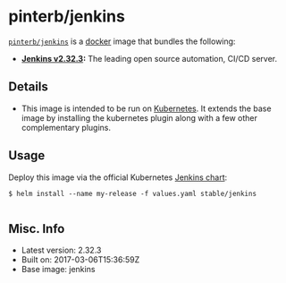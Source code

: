 # pinterb/jenkins  

[`pinterb/jenkins`][1] is a [docker][2] image that bundles the following:  
* **[Jenkins v2.32.3][3]:** The leading open source automation, CI/CD server.

## Details
* This image is intended to be run on [Kubernetes][4]. It extends the base image by installing the kubernetes plugin along with a few other complementary plugins.

## Usage 
Deploy this image via the official Kubernetes [Jenkins chart][5]:

````
$ helm install --name my-release -f values.yaml stable/jenkins
		
````

## Misc. Info 
* Latest version: 2.32.3  
* Built on: 2017-03-06T15:36:59Z   
* Base image: jenkins   


[1]: https://hub.docker.com/r/pinterb/jenkins/   
[2]: https://docker.com 
[3]: https://jenkins.io/ 
[4]: http://kubernetes.io/ 
[5]: https://github.com/kubernetes/charts/tree/master/stable/jenkins 
